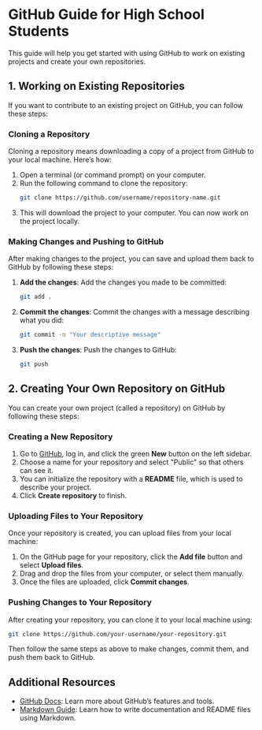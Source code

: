 
# GitHub Guide for High School Students

This guide will help you get started with using GitHub to work on existing projects and create your own repositories.

## 1. Working on Existing Repositories

If you want to contribute to an existing project on GitHub, you can follow these steps:

### Cloning a Repository
Cloning a repository means downloading a copy of a project from GitHub to your local machine. Here’s how:

1. Open a terminal (or command prompt) on your computer.
2. Run the following command to clone the repository:
   ```bash
   git clone https://github.com/username/repository-name.git
   ```
3. This will download the project to your computer. You can now work on the project locally.

### Making Changes and Pushing to GitHub
After making changes to the project, you can save and upload them back to GitHub by following these steps:

1. **Add the changes**: Add the changes you made to be committed:
   ```bash
   git add .
   ```
2. **Commit the changes**: Commit the changes with a message describing what you did:
   ```bash
   git commit -m "Your descriptive message"
   ```
3. **Push the changes**: Push the changes to GitHub:
   ```bash
   git push
   ```

## 2. Creating Your Own Repository on GitHub

You can create your own project (called a repository) on GitHub by following these steps:

### Creating a New Repository

1. Go to [GitHub](https://github.com), log in, and click the green **New** button on the left sidebar.
2. Choose a name for your repository and select "Public" so that others can see it.
3. You can initialize the repository with a **README** file, which is used to describe your project.
4. Click **Create repository** to finish.

### Uploading Files to Your Repository

Once your repository is created, you can upload files from your local machine:

1. On the GitHub page for your repository, click the **Add file** button and select **Upload files**.
2. Drag and drop the files from your computer, or select them manually.
3. Once the files are uploaded, click **Commit changes**.

### Pushing Changes to Your Repository

After creating your repository, you can clone it to your local machine using:
```bash
git clone https://github.com/your-username/your-repository.git
```

Then follow the same steps as above to make changes, commit them, and push them back to GitHub.

## Additional Resources

- [GitHub Docs](https://docs.github.com/en): Learn more about GitHub’s features and tools.
- [Markdown Guide](https://www.markdownguide.org/): Learn how to write documentation and README files using Markdown.

